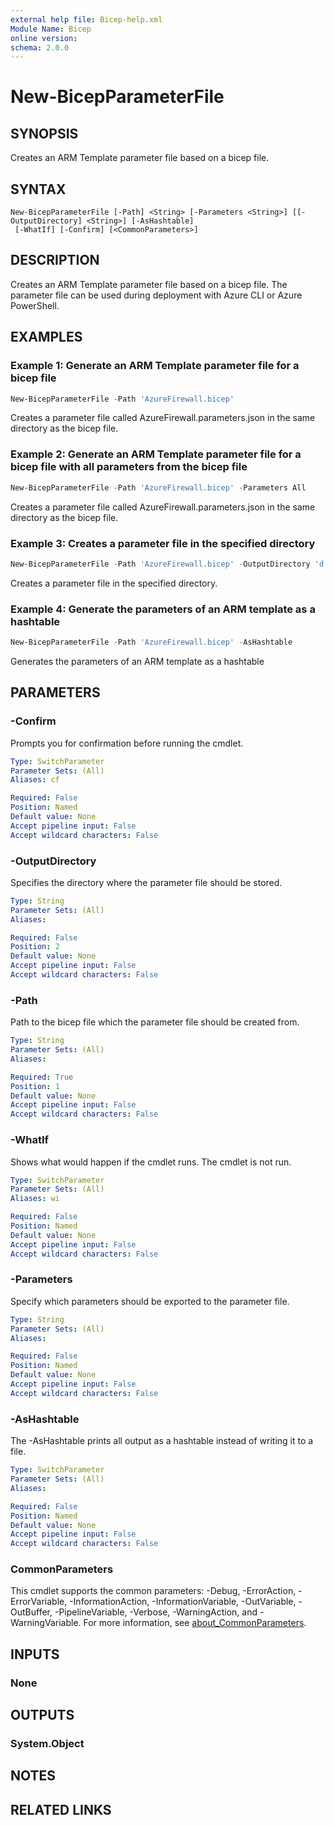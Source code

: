 ```yaml
---
external help file: Bicep-help.xml
Module Name: Bicep
online version:
schema: 2.0.0
---
```


# New-BicepParameterFile

## SYNOPSIS

Creates an ARM Template parameter file based on a bicep file.

## SYNTAX

```
New-BicepParameterFile [-Path] <String> [-Parameters <String>] [[-OutputDirectory] <String>] [-AsHashtable]
 [-WhatIf] [-Confirm] [<CommonParameters>]
```

## DESCRIPTION

Creates an ARM Template parameter file based on a bicep file. The parameter file can be used during deployment with Azure CLI or Azure PowerShell.

## EXAMPLES

### Example 1: Generate an ARM Template parameter file for a bicep file

```powershell
New-BicepParameterFile -Path 'AzureFirewall.bicep'
```

Creates a parameter file called AzureFirewall.parameters.json in the same directory as the bicep file.

### Example 2: Generate an ARM Template parameter file for a bicep file with all parameters from the bicep file

```powershell
New-BicepParameterFile -Path 'AzureFirewall.bicep' -Parameters All
```

Creates a parameter file called AzureFirewall.parameters.json in the same directory as the bicep file.

### Example 3: Creates a parameter file in the specified directory

```powershell
New-BicepParameterFile -Path 'AzureFirewall.bicep' -OutputDirectory 'd:\myfolder\'
```

Creates a parameter file in the specified directory.

### Example 4: Generate the parameters of an ARM template as a hashtable

```powershell
New-BicepParameterFile -Path 'AzureFirewall.bicep' -AsHashtable
```

Generates the parameters of an ARM template as a hashtable

## PARAMETERS

### -Confirm

Prompts you for confirmation before running the cmdlet.

```yaml
Type: SwitchParameter
Parameter Sets: (All)
Aliases: cf

Required: False
Position: Named
Default value: None
Accept pipeline input: False
Accept wildcard characters: False
```

### -OutputDirectory

Specifies the directory where the parameter file should be stored.

```yaml
Type: String
Parameter Sets: (All)
Aliases:

Required: False
Position: 2
Default value: None
Accept pipeline input: False
Accept wildcard characters: False
```

### -Path

Path to the bicep file which the parameter file should be created from.

```yaml
Type: String
Parameter Sets: (All)
Aliases:

Required: True
Position: 1
Default value: None
Accept pipeline input: False
Accept wildcard characters: False
```

### -WhatIf

Shows what would happen if the cmdlet runs.
The cmdlet is not run.

```yaml
Type: SwitchParameter
Parameter Sets: (All)
Aliases: wi

Required: False
Position: Named
Default value: None
Accept pipeline input: False
Accept wildcard characters: False
```

### -Parameters
Specify which parameters should be exported to the parameter file.

```yaml
Type: String
Parameter Sets: (All)
Aliases:

Required: False
Position: Named
Default value: None
Accept pipeline input: False
Accept wildcard characters: False
```

### -AsHashtable
The -AsHashtable prints all output as a hashtable instead of writing it to a file.

```yaml
Type: SwitchParameter
Parameter Sets: (All)
Aliases:

Required: False
Position: Named
Default value: None
Accept pipeline input: False
Accept wildcard characters: False
```

### CommonParameters
This cmdlet supports the common parameters: -Debug, -ErrorAction, -ErrorVariable, -InformationAction, -InformationVariable, -OutVariable, -OutBuffer, -PipelineVariable, -Verbose, -WarningAction, and -WarningVariable. For more information, see [about_CommonParameters](http://go.microsoft.com/fwlink/?LinkID=113216).

## INPUTS

### None

## OUTPUTS

### System.Object

## NOTES

## RELATED LINKS
